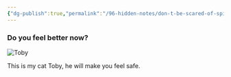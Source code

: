```yaml
---
{"dg-publish":true,"permalink":"/96-hidden-notes/don-t-be-scared-of-spiders-and-bats/","hide":true,"noteIcon":"","created":"2024-04-09T23:24:11.000+01:00","updated":"2024-05-05T11:08:19.000+01:00"}
---
```


### Do you feel better now?

![Toby](https://i.imgur.com/Q7DG4Cv.jpg)

This is my cat Toby, he will make you feel safe.
